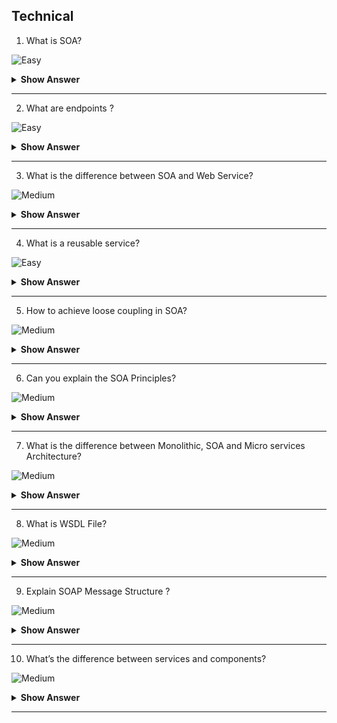 ## Technical

1. What is SOA?

![Easy](https://github.com/revaturelabs/interviewquestions/blob/dev/ComplexityTags/simple%20(2).svg)

<details> <summary> <b> Show Answer </b> </summary>

<blockquote> 

SOA is an architecture for building applications using reusable, interoperable services which have well-defined business functionalities and can be orchestrated to achieve a specific functionality by utilizing them together.

</blockquote>

</details>

---

2. What are endpoints ?

![Easy](https://github.com/revaturelabs/interviewquestions/blob/dev/ComplexityTags/simple%20(2).svg)

<details> <summary> <b> Show Answer </b> </summary>

<blockquote> 

- The service can be made available to clients from different ends. All these services must be exposed through one of these ends.

The endpoints will consist of the following:

- **Contract**: It is an agreement that is agreed upon between two parties. It defines how clients are expected to communicate. It specifies the different parameters and returns values that are to be used.
- **Address**: This specifies where a user can find a service. There is an address URL that points to the location of services.
- **Binding**: This determines how to access the end. It specifies the process for communication and how it is to be done.

</blockquote>

</details>

---

3. What is the difference between SOA and Web Service?

![Medium](https://github.com/revaturelabs/interviewquestions/blob/dev/ComplexityTags/Medium%20(2).svg)

<details> <summary> <b> Show Answer </b> </summary>

<blockquote> 

Service Oriented Architecture, as the name says is an architectural concept which focuses on having different services communicating with each other to carry out a bigger job.

Thus, a web service is a basic building block in an SOA. When multiple services are combined, we have an application that falls under SOA.

The best example would be any big application which uses Amazon Web Services where you have distinct server instances for your business logic, data hosting and load-balancing requests. Each instance provides its own unique service like load balancer distributes load, and business logic transforms user input and processes it with its logic which in turn provides this transformed data to the database instance for storing.

</blockquote>

</details>

---

4. What is a reusable service?

![Easy](https://github.com/revaturelabs/interviewquestions/blob/dev/ComplexityTags/simple%20(2).svg)

<details> <summary> <b> Show Answer </b> </summary>

<blockquote> 

It is an autonomous, reusable, discoverable, stateless functionality that has the necessary granularity, and can be part of a composite application or a composite service. A reusable service should be identified with a business activity described by the service specifications (design-time contract).

</blockquote>

</details>

---

5. How to achieve loose coupling in SOA? 

![Medium](https://github.com/revaturelabs/interviewquestions/blob/dev/ComplexityTags/Medium%20(2).svg)

<details> <summary> <b> Show Answer </b> </summary>

<blockquote> 

- To achieve loose coupling, you can use a service interface like WSDL for a SOAP web service. To limit the dependency, we can hide the service implementation from the consumer. 
- Loose coupling can be handled by encapsulating different functionalities in a way which it will limit the impact of changes to the implementation of different service interfaces. 
- We may even have to change the interface and manage versioning without impacting the customers. Also, one can manage multiple security constraints, multiple means of transport, and other specifications.

</blockquote>

</details>

---

6. Can you explain the SOA Principles?

![Medium](https://github.com/revaturelabs/interviewquestions/blob/dev/ComplexityTags/Medium%20(2).svg)

<details> <summary> <b> Show Answer </b> </summary>

<blockquote>

**Standardized service contract**: Services adhere to a communications agreement, as defined collectively by one or more service-description documents.
**Service loose coupling**: Services maintain a relationship that minimizes dependencies and only requires that they maintain an awareness of each other.
**Service abstraction**: Beyond descriptions in the service contract, services hide logic from the outside world.
**Service reusability**: Logic is divided into services with the intention of promoting reuse.
**Service autonomy**: Services have control over the logic they encapsulate.
**Service statelessness**: Services minimize resource consumption by deferring the management of state information when necessary
**Service discoverability**: Services are supplemented with communicative metadata by which they can be effectively discovered and interpreted.
**Service composability**: Services are effective composition participants, regardless of the size and complexity of the composition.

</blockquote>

</details>

---

7. What is the difference between Monolithic, SOA and Micro services Architecture?

![Medium](https://github.com/revaturelabs/interviewquestions/blob/dev/ComplexityTags/Medium%20(2).svg)

<details> <summary> <b> Show Answer </b> </summary>

<blockquote>

Monolithic Architecture is similar to a big container wherein all the software components of an application are assembled together and tightly packaged.

A Service-Oriented Architecture is a collection of services which communicate with each other. The communication can involve either simple data passing or it could involve two or more services coordinating some activity.

Microservice Architecture is an architectural style that structures an application as a collection of small autonomous services, modeled around a business domain.
  
</blockquote>

</details>

---

8. What is WSDL File?

![Medium](https://github.com/revaturelabs/interviewquestions/blob/dev/ComplexityTags/Medium%20(2).svg)

<details> <summary> <b> Show Answer </b> </summary>

<blockquote>
  
WSDL stands for Web Services Description Language. It is the standard format for describing a web service. WSDL was developed jointly by Microsoft and IBM.

Features of WSDL
WSDL is an XML-based protocol for information exchange in decentralized and distributed environments.

WSDL definitions describe how to access a web service and what operations it will perform.

WSDL is a language for describing how to interface with XML-based services.

WSDL is an integral part of Universal Description, Discovery, and Integration (UDDI), an XML-based worldwide business registry.

WSDL is the language that UDDI uses.

WSDL is pronounced as 'wiz-dull' and spelled out as 'W-S-D-L'.  
</blockquote>

</details>

---

9. Explain SOAP Message Structure ?

![Medium](https://github.com/revaturelabs/interviewquestions/blob/dev/ComplexityTags/Medium%20(2).svg)

<details> <summary> <b> Show Answer </b> </summary>

<blockquote>
  
A SOAP message is an ordinary XML document containing the following elements −

Envelope − Defines the start and the end of the message. It is a mandatory element.

Header − Contains any optional attributes of the message used in processing the message, either at an intermediary point or at the ultimate end-point. It is an optional element.

Body − Contains the XML data comprising the message being sent. It is a mandatory element.

Fault − An optional Fault element that provides information about errors that occur while processing the message. 
  
<?xml version = "1.0"?>
<SOAP-ENV:Envelope xmlns:SOAP-ENV = "http://www.w3.org/2001/12/soap-envelope" 
   SOAP-ENV:encodingStyle = "http://www.w3.org/2001/12/soap-encoding">

   <SOAP-ENV:Header>
      ...
      ...
   </SOAP-ENV:Header>
   <SOAP-ENV:Body>
      ...
      ...
      <SOAP-ENV:Fault>
         ...
         ...
      </SOAP-ENV:Fault>
      ...
   </SOAP-ENV:Body>
</SOAP_ENV:Envelope>
  
</blockquote>

</details>

---

10. What’s the difference between services and components?

![Medium](https://github.com/revaturelabs/interviewquestions/blob/dev/ComplexityTags/Medium%20(2).svg)

<details> <summary> <b> Show Answer </b> </summary>

<blockquote>
  
Services are logical grouping of components to achieve a business functionality. Components are implementation approaches to make a service. The components can be in Java, C#, C++ but the services will be exposed in a general format like Web Services.  
  
</blockquote>

</details>

---




